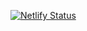 [![Netlify Status](https://api.netlify.com/api/v1/badges/0718f5ac-9a2e-44e6-a89f-6f97fc12cc60/deploy-status)](https://app.netlify.com/sites/pastanagapp-6by6january/deploys)
